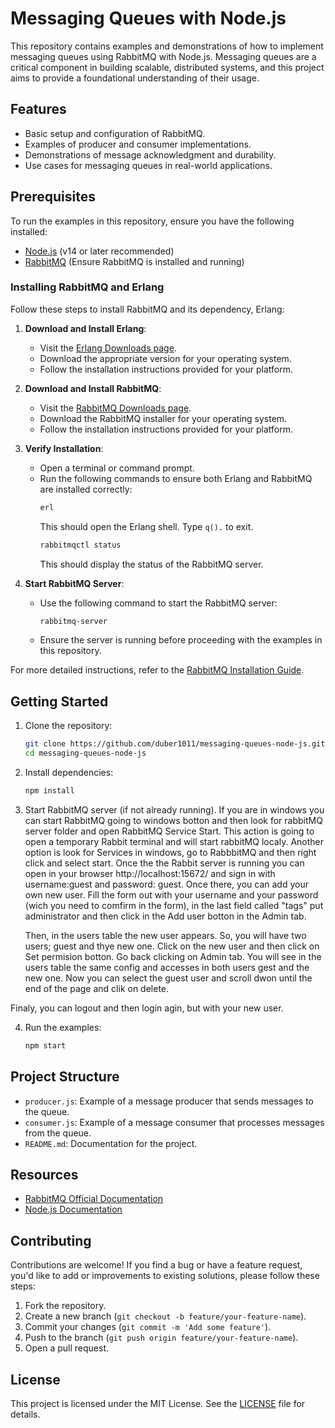 # Messaging Queues with Node.js

This repository contains examples and demonstrations of how to implement messaging queues using RabbitMQ with Node.js. Messaging queues are a critical component in building scalable, distributed systems, and this project aims to provide a foundational understanding of their usage.

## Features

- Basic setup and configuration of RabbitMQ.
- Examples of producer and consumer implementations.
- Demonstrations of message acknowledgment and durability.
- Use cases for messaging queues in real-world applications.

## Prerequisites

To run the examples in this repository, ensure you have the following installed:

- [Node.js](https://nodejs.org/) (v14 or later recommended)
- [RabbitMQ](https://www.rabbitmq.com/) (Ensure RabbitMQ is installed and running)

### Installing RabbitMQ and Erlang

Follow these steps to install RabbitMQ and its dependency, Erlang:

1. **Download and Install Erlang**:

   - Visit the [Erlang Downloads page](https://www.erlang.org/downloads).
   - Download the appropriate version for your operating system.
   - Follow the installation instructions provided for your platform.

2. **Download and Install RabbitMQ**:

   - Visit the [RabbitMQ Downloads page](https://www.rabbitmq.com/download.html).
   - Download the RabbitMQ installer for your operating system.
   - Follow the installation instructions provided for your platform.

3. **Verify Installation**:

   - Open a terminal or command prompt.
   - Run the following commands to ensure both Erlang and RabbitMQ are installed correctly:
     ```bash
     erl
     ```
     This should open the Erlang shell. Type `q().` to exit.
     ```bash
     rabbitmqctl status
     ```
     This should display the status of the RabbitMQ server.

4. **Start RabbitMQ Server**:
   - Use the following command to start the RabbitMQ server:
     ```bash
     rabbitmq-server
     ```
   - Ensure the server is running before proceeding with the examples in this repository.

For more detailed instructions, refer to the [RabbitMQ Installation Guide](https://www.rabbitmq.com/download.html).

## Getting Started

1. Clone the repository:

   ```bash
   git clone https://github.com/duber1011/messaging-queues-node-js.git
   cd messaging-queues-node-js
   ```

2. Install dependencies:

   ```bash
   npm install
   ```

3. Start RabbitMQ server (if not already running). If you are in windows you can start RabbitMQ going to
   windows botton and then look for rabbitMQ server folder and open RabbitMQ Service Start. This action is
   going to open a temporary Rabbit terminal and will start rabbitMQ localy. Another option is look for
   Services in windows, go to RabbbitMQ and then right click and select start. Once the the Rabbit server is
   running you can open in your browser http://localhost:15672/ and sign in with username:guest and
   password: guest. Once there, you can add your own new user. Fill the form out with your username and
   your password (wich you need to comfirm in the form), in the last field called "tags" put administrator
   and then click in the Add user botton in the Admin tab.

   Then, in the users table the new user appears. So, you will have two users; guest and thye new one.
   Click on the new user and then click on Set permision botton. Go back clicking on Admin tab. You
   will see in the users table the same config and accesses in both users gest and the new one. Now you can
   select the guest user and scroll dwon until the end of the page and clik on delete.

Finaly, you can logout and then login agin, but with your new user.

4. Run the examples:
   ```bash
   npm start
   ```

## Project Structure

- `producer.js`: Example of a message producer that sends messages to the queue.
- `consumer.js`: Example of a message consumer that processes messages from the queue.
- `README.md`: Documentation for the project.

## Resources

- [RabbitMQ Official Documentation](https://www.rabbitmq.com/documentation.html)
- [Node.js Documentation](https://nodejs.org/en/docs/)

## Contributing

Contributions are welcome! If you find a bug or have a feature request, you'd like to add or improvements to existing solutions, please follow these steps:

1. Fork the repository.
2. Create a new branch (`git checkout -b feature/your-feature-name`).
3. Commit your changes (`git commit -m 'Add some feature'`).
4. Push to the branch (`git push origin feature/your-feature-name`).
5. Open a pull request.

## License

This project is licensed under the MIT License. See the [LICENSE](LICENSE) file for details.
